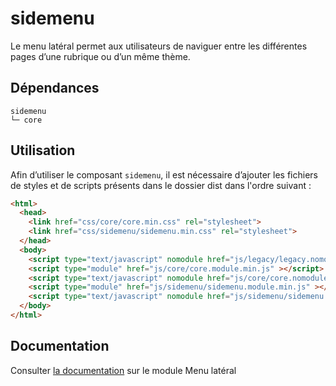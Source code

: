 # sidemenu

Le menu latéral permet aux utilisateurs de naviguer entre les différentes pages d’une rubrique ou d’un même thème.

## Dépendances
```shell
sidemenu
└─ core
```

## Utilisation
Afin d’utiliser le composant `sidemenu`, il est nécessaire d’ajouter les fichiers de styles et de scripts présents dans le dossier dist dans l'ordre suivant :
```html
<html>
  <head>
    <link href="css/core/core.min.css" rel="stylesheet">
    <link href="css/sidemenu/sidemenu.min.css" rel="stylesheet">
  </head>
  <body>
    <script type="text/javascript" nomodule href="js/legacy/legacy.nomodule.min.js" ></script>
    <script type="module" href="js/core/core.module.min.js" ></script>
    <script type="text/javascript" nomodule href="js/core/core.nomodule.min.js" ></script>
    <script type="module" href="js/sidemenu/sidemenu.module.min.js" ></script>
    <script type="text/javascript" nomodule href="js/sidemenu/sidemenu.nomodule.min.js" ></script>
  </body>
</html>
```

## Documentation

Consulter [la documentation](https://gouvfr.atlassian.net/wiki/spaces/DB/pages/258998801/Menu+lat+ral+-+Side+menu) sur le module Menu latéral